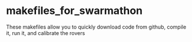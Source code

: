 # makefiles_for_swarmathon
These makefiles allow you to quickly download code from github, compile it, run it, and calibrate the rovers
